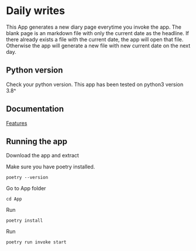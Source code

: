 # Daily writes

This App generates a new diary page everytime you invoke the app. The blank page is an markdown file with only the current date as the headline. If there already exists a file with the current date, the app will open that file. Otherwise the app will generate a new file with new current date on the next day.

## Python version
Check your python version. This app has been tested on python3 version 3.8^

## Documentation
[Features](https://github.com/sutigit/daily-writings-app/blob/main/documentation/features.md)

## Running the app
Download the app and extract

Make sure you have poetry installed. 
```
poetry --version
```

Go to App folder
```
cd App
```

Run 
```
poetry install
```

Run
```
poetry run invoke start
```
